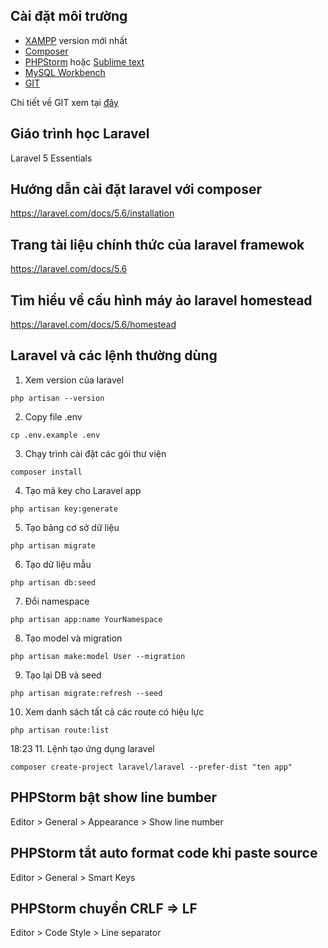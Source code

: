 ## Cài đặt môi trường

- [XAMPP](https://www.apachefriends.org/download.html) version mới nhất
- [Composer](https://getcomposer.org/download/)
- [PHPStorm](https://www.jetbrains.com/phpstorm/download/) hoặc [Sublime text](https://www.sublimetext.com/3)
- [MySQL Workbench](https://dev.mysql.com/downloads/workbench/)
- [GIT](https://git-scm.com/downloads)

Chi tiết về GIT xem tại [đây](https://github.com/php-iviettech/php-training/blob/master/GIT.md)

## Giáo trình học Laravel
Laravel 5 Essentials

## Hướng dẫn cài đặt laravel với composer
https://laravel.com/docs/5.6/installation

## Trang tài liệu chính thức của laravel framewok
https://laravel.com/docs/5.6

## Tìm hiểu về cấu hình máy ảo laravel homestead
https://laravel.com/docs/5.6/homestead

## Laravel và các lệnh thường dùng
1. Xem version của laravel
```
php artisan --version
```
2. Copy file .env
```
cp .env.example .env
```
3. Chạy trình cài đặt các gói thư viện
```
composer install
```
4. Tạo mã key cho Laravel app
```
php artisan key:generate
```
5. Tạo bảng cơ sở dữ liệu
```
php artisan migrate
```
6. Tạo dữ liệu mẫu
```
php artisan db:seed
```
7. Đổi namespace
```
php artisan app:name YourNamespace
```
8.  Tạo model và migration
```
php artisan make:model User --migration
```
9. Tạo lại DB và seed
```
php artisan migrate:refresh --seed
```
10. Xem danh sách tất cả các route có hiệu lực
```
php artisan route:list
```
18:23
11. Lệnh tạo ứng dụng laravel
```
composer create-project laravel/laravel --prefer-dist "ten app"
```

## PHPStorm bật show line bumber
Editor > General > Appearance > Show line number

## PHPStorm tắt auto format code khi paste source
Editor > General > Smart Keys

## PHPStorm chuyển CRLF => LF
Editor > Code Style > Line separator

